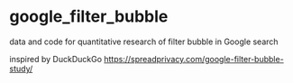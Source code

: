 # google_filter_bubble

data and code for quantitative research of filter bubble in Google search


inspired by DuckDuckGo https://spreadprivacy.com/google-filter-bubble-study/
